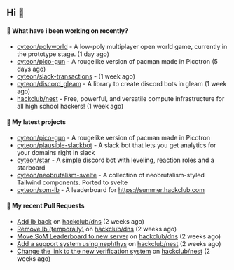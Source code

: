 ## Hi 👋

#### 👀 What have i been working on recently?

- [cyteon/polyworld](https://github.com/cyteon/polyworld) - A low-poly multiplayer open world game, currently in the prototype stage.  (1 day ago)
- [cyteon/pico-gun](https://github.com/cyteon/pico-gun) - A rougelike version of pacman made in Picotron (5 days ago)
- [cyteon/slack-transactions](https://github.com/cyteon/slack-transactions) -  (1 week ago)
- [cyteon/discord_gleam](https://github.com/cyteon/discord_gleam) - A library to create discord bots in gleam (1 week ago)
- [hackclub/nest](https://github.com/hackclub/nest) - Free, powerful, and versatile compute infrastructure for all high school hackers! (1 week ago)

#### 🌱 My latest projects

- [cyteon/pico-gun](https://github.com/cyteon/pico-gun) - A rougelike version of pacman made in Picotron
- [cyteon/plausible-slackbot](https://github.com/cyteon/plausible-slackbot) - A slack bot that lets you get analytics for your domains right in slack
- [cyteon/star](https://github.com/cyteon/star) - A simple discord bot with leveling, reaction roles and a starboard
- [cyteon/neobrutalism-svelte](https://github.com/cyteon/neobrutalism-svelte) - A collection of neobrutalism-styled Tailwind components. Ported to svelte
- [cyteon/som-lb](https://github.com/cyteon/som-lb) - A leaderboard for https://summer.hackclub.com

#### 🔨 My recent Pull Requests

- [Add lb back](https://github.com/hackclub/dns/pull/1910) on [hackclub/dns](https://github.com/hackclub/dns) (2 weeks ago)
- [Remove lb (temporaily)](https://github.com/hackclub/dns/pull/1909) on [hackclub/dns](https://github.com/hackclub/dns) (2 weeks ago)
- [Move SoM Leaderboard to new server](https://github.com/hackclub/dns/pull/1908) on [hackclub/dns](https://github.com/hackclub/dns) (2 weeks ago)
- [Add a support system using nephthys](https://github.com/hackclub/nest/pull/130) on [hackclub/nest](https://github.com/hackclub/nest) (2 weeks ago)
- [Change the link to the new verification system](https://github.com/hackclub/nest/pull/129) on [hackclub/nest](https://github.com/hackclub/nest) (2 weeks ago)
